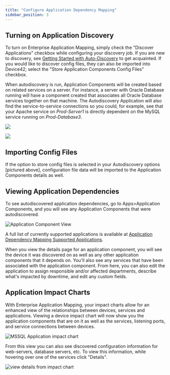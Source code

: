 ```yaml
---
title: "Configure Application Dependency Mapping"
sidebar_position: 3
---
```


## Turning on Application Discovery

To turn on Enterprise Application Mapping, simply check the "Discover Applications" checkbox while configuring your discovery job. If you are new to discovery, see [Getting Started with Auto-Discovery](getting_started/getting-started-with-auto-discovery.md) to get acquainted. If you would like to discover config files, they can also be imported into Device42; select the "Store Application Components Config Files" checkbox.

When autodiscovery is run, Application Components will be created based on related services on a server. For instance, a server with Oracle Database running will have a component created that associates all Oracle Database services together on that machine. The Autodiscovery Application will also find the service-to-service connections so you could, for example, see that your Apache service on _Prod-Server1_ is directly dependent on the MySQL service running on _Prod-Database3_.

![](/assets/images/D42-22008_ADM-sampling-interval.png)

![](/assets/images/D42-22008_ADM-discover-apps-store-config-files.png)

## Importing Config Files

If the option to store config files is selected in your Autodiscovery options \[pictured above\], configuration file data will be imported to the Application Components details as well.

## Viewing Application Dependencies

To see autodiscovered application dependencies, go to Apps>Application Components, and you will see any Application Components that were autodiscovered.

![Application Component View](/assets/images/select_application_component_view.png)

A full list of currently supported applications is available at [Application Dependency Mapping Supported Applications](applications/application_dependency_mapping/adm-supported-applications.md).

When you view the details page for an application component, you will see the device it was discovered on as well as any other application components that it depends on. You'll also see any services that have been associated with the application component. From here, you can also edit the application to assign responsible and/or affected departments, describe what's impacted by downtime, and edit any custom fields.

## Application Impact Charts

With Enterprise Application Mapping, your impact charts allow for an enhanced view of the relationships between devices, services and applications. Viewing a device impact chart will now show you the application components that are on it as well as the services, listening ports, and service connections between devices.

![MSSQL Application impact chart](/assets/images/mssql_app_impact_chart.png)

From this view you can also see discovered configuration information for web-servers, database servers, etc. To view this information, while hovering over one of the services click "Details".

![view details from impact chart](/assets/images/impact_chart-view_details.png)
